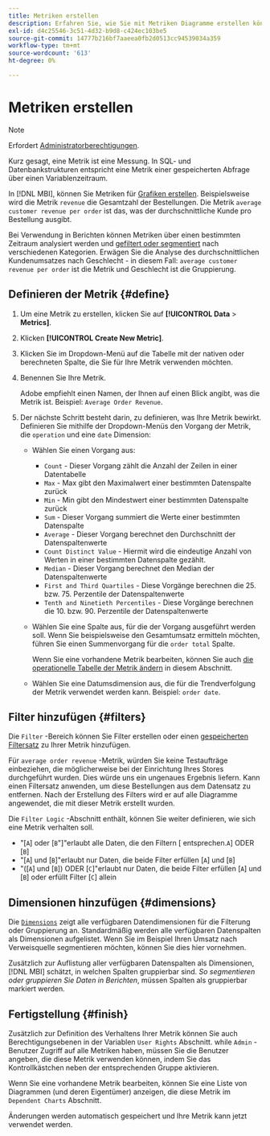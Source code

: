 ```yaml
---
title: Metriken erstellen
description: Erfahren Sie, wie Sie mit Metriken Diagramme erstellen können.
exl-id: d4c25546-3c51-4d32-b9d8-c424ec103be5
source-git-commit: 14777b216bf7aaeea0fb2d0513cc94539034a359
workflow-type: tm+mt
source-wordcount: '613'
ht-degree: 0%

---
```


# Metriken erstellen

>[!NOTE]
>
>Erfordert [Administratorberechtigungen](../../administrator/user-management/user-management.md).

Kurz gesagt, eine Metrik ist eine Messung. In SQL- und Datenbankstrukturen entspricht eine Metrik einer gespeicherten Abfrage über einen Variablenzeitraum.

In [!DNL MBI], können Sie Metriken für [Grafiken erstellen](../../data-user/reports/ess-rpt-build-visual.md). Beispielsweise wird die Metrik `revenue` die Gesamtzahl der Bestellungen. Die Metrik `average customer revenue per order` ist das, was der durchschnittliche Kunde pro Bestellung ausgibt.

Bei Verwendung in Berichten können Metriken über einen bestimmten Zeitraum analysiert werden und [gefiltert oder segmentiert](../../best-practices/segment-filter.md) nach verschiedenen Kategorien. Erwägen Sie die Analyse des durchschnittlichen Kundenumsatzes nach Geschlecht - in diesem Fall: `average customer revenue per order` ist die Metrik und Geschlecht ist die Gruppierung.

## Definieren der Metrik {#define}

1. Um eine Metrik zu erstellen, klicken Sie auf **[!UICONTROL Data** > **Metrics]**.

1. Klicken **[!UICONTROL Create New Metric]**.

1. Klicken Sie im Dropdown-Menü auf die Tabelle mit der nativen oder berechneten Spalte, die Sie für Ihre Metrik verwenden möchten.

1. Benennen Sie Ihre Metrik.

   Adobe empfiehlt einen Namen, der Ihnen auf einen Blick angibt, was die Metrik ist. Beispiel: `Average Order Revenue`.

1. Der nächste Schritt besteht darin, zu definieren, was Ihre Metrik bewirkt. Definieren Sie mithilfe der Dropdown-Menüs den Vorgang der Metrik, die `operation` und eine `date` Dimension:

   * Wählen Sie einen Vorgang aus:
      * `Count` - Dieser Vorgang zählt die Anzahl der Zeilen in einer Datentabelle
      * `Max` - Max gibt den Maximalwert einer bestimmten Datenspalte zurück
      * `Min` - Min gibt den Mindestwert einer bestimmten Datenspalte zurück
      * `Sum` - Dieser Vorgang summiert die Werte einer bestimmten Datenspalte
      * `Average` - Dieser Vorgang berechnet den Durchschnitt der Datenspaltenwerte
      * `Count Distinct Value` - Hiermit wird die eindeutige Anzahl von Werten in einer bestimmten Datenspalte gezählt.
      * `Median` - Dieser Vorgang berechnet den Median der Datenspaltenwerte
      * `First and Third Quartiles` - Diese Vorgänge berechnen die 25. bzw. 75. Perzentile der Datenspaltenwerte
      * `Tenth and Ninetieth Percentiles` - Diese Vorgänge berechnen die 10. bzw. 90. Perzentile der Datenspaltenwerte
   * Wählen Sie eine Spalte aus, für die der Vorgang ausgeführt werden soll. Wenn Sie beispielsweise den Gesamtumsatz ermitteln möchten, führen Sie einen Summenvorgang für die `order total` Spalte.

      Wenn Sie eine vorhandene Metrik bearbeiten, können Sie auch [die operationelle Tabelle der Metrik ändern](../../data-analyst/data-warehouse-mgr/change-metric-op-table.md) in diesem Abschnitt.

   * Wählen Sie eine Datumsdimension aus, die für die Trendverfolgung der Metrik verwendet werden kann. Beispiel: `order date`.


## Filter hinzufügen {#filters}

Die `Filter` -Bereich können Sie Filter erstellen oder einen [gespeicherten Filtersatz](../../data-user/reports/ess-manage-data-filters.md) zu Ihrer Metrik hinzufügen.

Für `average order revenue` -Metrik, würden Sie keine Testaufträge einbeziehen, die möglicherweise bei der Einrichtung Ihres Stores durchgeführt wurden. Dies würde uns ein ungenaues Ergebnis liefern. Kann einen Filtersatz anwenden, um diese Bestellungen aus dem Datensatz zu entfernen. Nach der Erstellung des Filters wird er auf alle Diagramme angewendet, die mit dieser Metrik erstellt wurden.

Die `Filter Logic` -Abschnitt enthält, können Sie weiter definieren, wie sich eine Metrik verhalten soll.

* &quot;\[`A`\] oder \[`B`&quot;\]&quot;erlaubt alle Daten, die den Filtern \[ entsprechen.`A`\] ODER \[`B`\]
* &quot;\[`A`\] und \[`B`\]&quot;erlaubt nur Daten, die beide Filter erfüllen \[`A`\] und \[`B`\]
* &quot;(\[`A`\] und \[`B`\]) ODER \[`C`\]&quot;erlaubt nur Daten, die beide Filter erfüllen \[`A`\] und \[`B`\] oder erfüllt Filter \[`C`\] allein

## Dimensionen hinzufügen {#dimensions}

Die [`Dimensions`](../../data-analyst/data-warehouse-mgr/manage-data-dimensions-metrics.md) zeigt alle verfügbaren Datendimensionen für die Filterung oder Gruppierung an. Standardmäßig werden alle verfügbaren Datenspalten als Dimensionen aufgelistet. Wenn Sie im Beispiel Ihren Umsatz nach Verweisquelle segmentieren möchten, können Sie dies hier vornehmen.

Zusätzlich zur Auflistung aller verfügbaren Datenspalten als Dimensionen, [!DNL MBI] schätzt, in welchen Spalten gruppierbar sind. *So segmentieren oder gruppieren Sie Daten in Berichten*, müssen Spalten als gruppierbar markiert werden.

## Fertigstellung {#finish}

Zusätzlich zur Definition des Verhaltens Ihrer Metrik können Sie auch Berechtigungsebenen in der Variablen `User Rights` Abschnitt. while `Admin` -Benutzer Zugriff auf alle Metriken haben, müssen Sie die Benutzer angeben, die diese Metrik verwenden können, indem Sie das Kontrollkästchen neben der entsprechenden Gruppe aktivieren.

Wenn Sie eine vorhandene Metrik bearbeiten, können Sie eine Liste von Diagrammen (und deren Eigentümer) anzeigen, die diese Metrik im `Dependent Charts` Abschnitt.

Änderungen werden automatisch gespeichert und Ihre Metrik kann jetzt verwendet werden.
